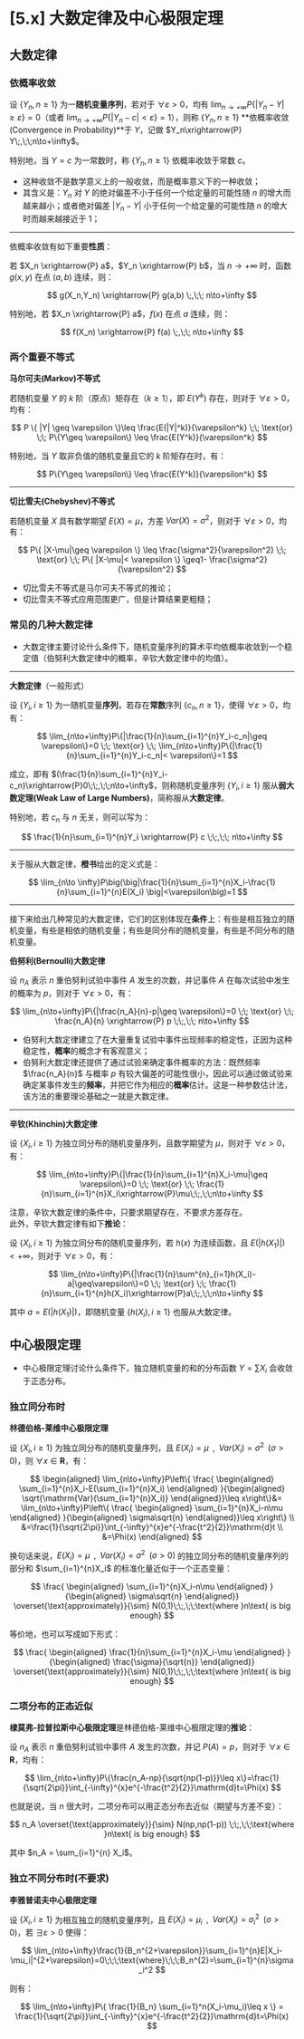 # [5.x] 大数定律及中心极限定理

## 大数定律

### 依概率收敛

设 $\{Y_n,n\geq1\}$ 为一**随机变量序列**，若对于 $\forall\varepsilon>0$，均有 $\lim_{n\to+\infty}P\{|Y_n-Y|\geq\varepsilon\}=0$（或者 $\lim_{n\to+\infty}P\{|Y_n-c|<\varepsilon\}=1$），则称 $\{Y_n,n\geq1\}$ **依概率收敛(Convergence in Probability)**于 $Y$，记做 $Y_n\xrightarrow{P} Y\;,\;\;n\to+\infty$。

特别地，当 $Y=c$ 为一常数时，称 $\{Y_n,n\geq1\}$ 依概率收敛于常数 $c$。

- 这种收敛不是数学意义上的一般收敛，而是概率意义下的一种收敛；
- 其含义是：$Y_n$ 对 $Y$ 的绝对偏差不小于任何一个给定量的可能性随 $n$ 的增大而越来越小；或者绝对偏差 $|Y_n-Y|$ 小于任何一个给定量的可能性随 $n$ 的增大时而越来越接近于 $1$；

---

依概率收敛有如下重要**性质**：

若 $X_n \xrightarrow{P} a$，$Y_n \xrightarrow{P} b$，当 $n\to+\infty$ 时，函数 $g(x,y)$ 在点 $(a,b)$ 连续，则：

$$
g(X_n,Y_n) \xrightarrow{P} g(a,b) \;,\;\; n\to+\infty
$$

特别地，若 $X_n \xrightarrow{P} a$，$f(x)$ 在点 $a$ 连续，则：

$$
f(X_n) \xrightarrow{P} f(a) \;,\;\; n\to+\infty
$$

### 两个重要不等式

**马尔可夫(Markov)不等式**

若随机变量 $Y$ 的 $k$ 阶（原点）矩存在（$k\geq1$），即 $E(Y^k)$ 存在，则对于 $\forall \varepsilon > 0$，均有：

$$
P \{ |Y| \geq \varepsilon \}\leq \frac{E(|Y|^k)}{\varepsilon^k} \;\; \text{or} \;\; P\{Y\geq \varepsilon\} \leq \frac{E(Y^k)}{\varepsilon^k}
$$

特别地，当 $Y$ 取非负值的随机变量且它的 $k$ 阶矩存在时，有：

$$
P\{Y\geq \varepsilon\} \leq \frac{E(Y^k)}{\varepsilon^k}
$$

---

**切比雪夫(Chebyshev)不等式**

若随机变量 $X$ 具有数学期望 $E(X)=\mu$，方差 $Var(X) = \sigma^2$，则对于 $\forall \varepsilon > 0$，均有：

$$
P\{ |X-\mu|\geq \varepsilon \} \leq \frac{\sigma^2}{\varepsilon^2} \;\; \text{or} \;\; P\{ |X-\mu|< \varepsilon \} \geq1- \frac{\sigma^2}{\varepsilon^2}
$$

- 切比雪夫不等式是马尔可夫不等式的推论；
- 切比雪夫不等式应用范围更广，但是计算结果更粗糙；

### 常见的几种大数定律

- 大数定律主要讨论什么条件下，随机变量序列的算术平均依概率收敛到一个稳定值（伯努利大数定律中的概率，辛钦大数定律中的均值）。

---

**大数定律**（一般形式）

设 $\{Y_i,i\geq1\}$ 为一随机变量**序列**，若存在**常数**序列 $\{c_n,n\geq 1\}$，使得 $\forall \varepsilon > 0$，均有：

$$
\lim_{n\to+\infty}P\{|\frac{1}{n}\sum_{i=1}^{n}Y_i-c_n|\geq \varepsilon\}=0 \;\; \text{or} \;\; \lim_{n\to+\infty}P\{|\frac{1}{n}\sum_{i=1}^{n}Y_i-c_n|< \varepsilon\}=1
$$

成立，即有 $(\frac{1}{n}\sum_{i=1}^{n}Y_i-c_n)\xrightarrow{P}0\;\;,\;\;n\to+\infty$，则称随机变量序列 $\{Y_i,i\geq1\}$ 服从**弱大数定理(Weak Law of Large Numbers)**，简称服从**大数定律**。

特别地，若 $c_n$ 与 $n$ 无关，则可以写为：

$$
\frac{1}{n}\sum_{i=1}^{n}Y_i \xrightarrow{P} c \;\;,\;\; n\to+\infty
$$

---

关于服从大数定律，**橙书**给出的定义式是：

$$
\lim_{n\to \infty}P\big(\big|\frac{1}{n}\sum_{i=1}^{n}X_i-\frac{1}{n}\sum_{i=1}^{n}E(X_i) \big|<\varepsilon\big)=1
$$

---

接下来给出几种常见的大数定律，它们的区别体现在**条件**上：有些是相互独立的随机变量，有些是相依的随机变量；有些是同分布的随机变量，有些是不同分布的随机变量。

**伯努利(Bernoulli)大数定律**

设 $n_A$ 表示 $n$ 重伯努利试验中事件 $A$ 发生的次数，并记事件 $A$ 在每次试验中发生的概率为 $p$，则对于 $\forall \varepsilon > 0$，有：

$$
\lim_{n\to+\infty}P\{|\frac{n_A}{n}-p|\geq \varepsilon\}=0 \;\; \text{or} \;\; \frac{n_A}{n} \xrightarrow{P} p \;\;,\;\; n\to+\infty
$$

- 伯努利大数定律建立了在大量重复试验中事件出现频率的稳定性，正因为这种稳定性，**概率**的概念才有客观意义；
- 伯努利大数定律还提供了通过试验来确定事件概率的方法：既然频率 $\frac{n_A}{n}$ 与概率 $p$ 有较大偏差的可能性很小，因此可以通过做试验来确定某事件发生的**频率**，并把它作为相应的**概率**估计。这是一种参数估计法，该方法的重要理论基础之一就是大数定律。

---

**辛钦(Khinchin)大数定律**

设 $\{X_i,i\geq 1\}$ 为独立同分布的随机变量序列，且数学期望为 $\mu$，则对于 $\forall\varepsilon>0$，有：

$$
\lim_{n\to+\infty}P\{|\frac{1}{n}\sum_{i=1}^{n}X_i-\mu|\geq \varepsilon\}=0 \;\; \text{or} \;\; \frac{1}{n}\sum_{i=1}^{n}X_i\xrightarrow{P}\mu\;\;,\;\;n\to+\infty
$$

注意，辛钦大数定律的条件中，只要求期望存在，不要求方差存在。<br />
此外，辛钦大数定律有如下**推论**：

设 $\{X_i,i\geq 1\}$ 为独立同分布的随机变量序列，若 $h(x)$ 为连续函数，且 $E(|h(X_1)|)<+\infty$，则对于 $\forall\varepsilon>0$，有：

$$
\lim_{n\to+\infty}P\{|\frac{1}{n}\sum^{n}_{i=1}h(X_i)-a|\geq\varepsilon\}=0 \;\; \text{or} \;\; \frac{1}{n}\sum_{i=1}^{n}h(X_i)\xrightarrow{P}a\;\;,\;\;n\to+\infty
$$

其中 $a=E(|h(X_1)|)$，即随机变量 $\{ h(X_i) , i \geq 1 \}$ 也服从大数定律。



## 中心极限定理

- 中心极限定理讨论什么条件下，独立随机变量的和的分布函数 $Y=\sum X_i$ 会收敛于正态分布。

### 独立同分布时

**林德伯格-莱维中心极限定理**

设 $\{X_i,i\geq 1\}$ 为独立同分布的随机变量序列，且 $E(X_i)=\mu\;\;,\;\;Var(X_i)=\sigma^2\;\;(\sigma>0)$，则 $\forall x\in \mathbf{R}$，有：

$$
\begin{aligned}
\lim_{n\to+\infty}P\left\{
\frac{
\begin{aligned}
    \sum_{i=1}^{n}X_i-E(\sum_{i=1}^{n}X_i)
\end{aligned}
}{\begin{aligned}
    \sqrt{\mathrm{Var}(\sum_{i=1}^{n}X_i)}
\end{aligned}}\leq x\right\}&=
\lim_{n\to+\infty}P\left\{
\frac{
\begin{aligned}
    \sum_{i=1}^{n}X_i-n\mu
\end{aligned}
}{\begin{aligned}
    \sigma\sqrt{n}
\end{aligned}}\leq x\right\}
\\
&=\frac{1}{\sqrt{2\pi}}\int_{-\infty}^{x}e^{-\frac{t^2}{2}}\mathrm{d}t
\\
&=\Phi(x)
\end{aligned}
$$

换句话来说，$E(X_i)=\mu\;\;,\;\;Var(X_i)=\sigma^2\;\;(\sigma>0)$ 的独立同分布的随机变量序列的部分和 $\sum_{i=1}^{n}X_i$ 的标准化量近似于一个正态变量：

$$
\frac{
\begin{aligned}
    \sum_{i=1}^{n}X_i-n\mu
\end{aligned}
}{\begin{aligned}
    \sigma\sqrt{n}
\end{aligned}}
\overset{\text{approximately}}{\sim} N(0,1)\;\;,\;\;\text{where }n\text{ is big enough}
$$

等价地，也可以写成如下形式：

$$
\frac{
\begin{aligned}
    \frac{1}{n}\sum_{i=1}^{n}X_i-\mu
\end{aligned}
}{\begin{aligned}
    \frac{\sigma}{\sqrt{n}}
\end{aligned}}
\overset{\text{approximately}}{\sim} N(0,1)\;\;,\;\;\text{where }n\text{ is big enough}
$$ 

### 二项分布的正态近似

**棣莫弗-拉普拉斯中心极限定理**是林德伯格-莱维中心极限定理的**推论**：

设 $n_A$ 表示 $n$ 重伯努利试验中事件 $A$ 发生的次数，并记 $P(A)=p$，则对于 $\forall x\in\mathbf{R}$，均有：

$$
\lim_{n\to+\infty}P\{\frac{n_A-np}{\sqrt{np(1-p)}}\leq x\}=\frac{1}{\sqrt{2\pi}}\int_{-\infty}^{x}e^{-\frac{t^2}{2}}\mathrm{d}t=\Phi(x)
$$

也就是说，当 $n$ 很大时，二项分布可以用正态分布去近似（期望与方差不变）：

$$
n_A \overset{\text{approximately}}{\sim} N(np,np(1-p)) \;\;,\;\;\text{where }n\text{ is big enough}
$$

其中 $n_A = \sum_{i=1}^{n} X_i$。

### 独立不同分布时(不要求)

**李雅普诺夫中心极限定理**

设 $\{X_i,i\geq 1\}$ 为相互独立的随机变量序列，且 $E(X_i)=\mu_i\;\;,\;\;Var(X_i)=\sigma_i^2\;\;(\sigma>0)$，若 $\exists\varepsilon>0$ 使得：

$$
\lim_{n\to+\infty}\frac{1}{B_n^{2+\varepsilon}}\sum_{i=1}^{n}E|X_i-\mu_i|^{2+\varepsilon}=0\;\;\;\text{where}\;\;\;B_n^{2}=\sum_{i=1}^{n}\sigma_i^2
$$

则有：

$$
\lim_{n\to+\infty}P\{
\frac{1}{B_n}   \sum_{i=1}^n(X_i-\mu_i)\leq x
\}
= \frac{1}{\sqrt{2\pi}}\int_{-\infty}^{x}e^{-\frac{t^2}{2}}\mathrm{d}t=\Phi(x)
$$